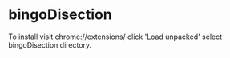 # bingoDisection

To install visit chrome://extensions/ click 'Load unpacked' select bingoDisection directory.
